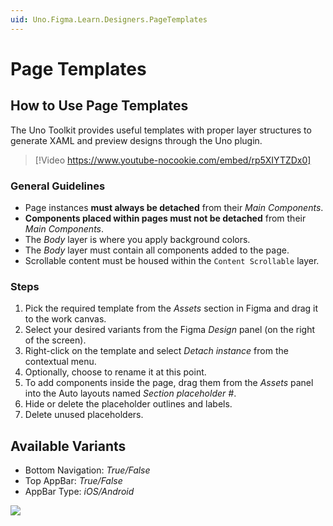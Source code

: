 ```yaml
---
uid: Uno.Figma.Learn.Designers.PageTemplates
---
```


# Page Templates

## How to Use Page Templates

The Uno Toolkit provides useful templates with proper layer structures to generate XAML and preview designs through the Uno plugin.

> [!Video https://www.youtube-nocookie.com/embed/rp5XIYTZDx0]

### General Guidelines

- Page instances **must always be detached** from their *Main Components*.
- **Components placed within pages must not be detached** from their *Main Components*.
- The *Body* layer is where you apply background colors.
- The *Body* layer must contain all components added to the page.
- Scrollable content must be housed within the `Content Scrollable` layer.

### Steps

1. Pick the required template from the *Assets* section in Figma and drag it to the work canvas.
2. Select your desired variants from the Figma *Design* panel (on the right of the screen).
3. Right-click on the template and select *Detach instance* from the contextual menu.
4. Optionally, choose to rename it at this point.
5. To add components inside the page, drag them from the *Assets* panel into the Auto layouts named *Section placeholder #*.
6. Hide or delete the placeholder outlines and labels.
7. Delete unused placeholders.

## Available Variants

- Bottom Navigation: *True/False*
- Top AppBar: *True/False*
- AppBar Type: *iOS/Android*

![](assets/page-template.png)
